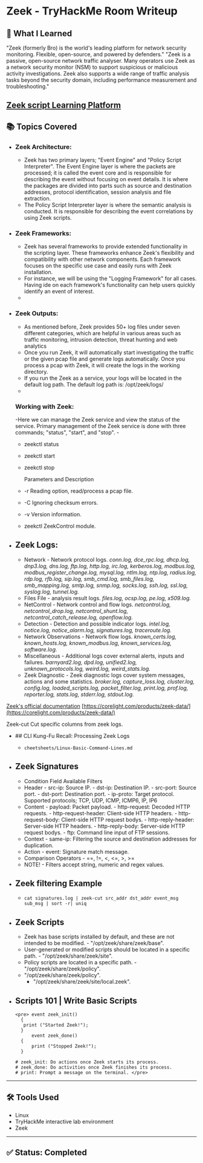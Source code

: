 # Zeek - TryHackMe Room Writeup

## 🧠 What I Learned

"Zeek (formerly Bro) is the world's leading platform for network security monitoring. Flexible, open-source, and powered by defenders." "Zeek is a passive, open-source network traffic analyser. Many operators use Zeek as a network security monitor (NSM) to support suspicious or malicious activity investigations. Zeek also supports a wide range of traffic analysis tasks beyond the security domain, including performance measurement and troubleshooting."

[Zeek script Learning Platform](https://try.bro.org/#/?example=hello)
---

## 📚 Topics Covered

- ### Zeek Architecture:
  - Zeek has two primary layers; "Event Engine" and "Policy Script Interpreter". The Event Engine layer is where the packets are processed; it is called the event core and is responsible for describing the event without focusing on event details. It is where the packages are divided into parts such as source and destination addresses, protocol identification, session analysis and file extraction.
  - The Policy Script Interpreter layer is where the semantic analysis is conducted. It is responsible for describing the event correlations by using Zeek scripts.

- ### Zeek Frameworks:

  - Zeek has several frameworks to provide extended functionality in the scripting layer. These frameworks enhance Zeek's flexibility and compatibility with other network components. Each framework focuses on the specific use case and easily runs with Zeek installation.
  - For instance, we will be using the "Logging Framework" for all cases. Having ide on each framework's functionality can help users quickly identify an event of interest.
  - 
- ### Zeek Outputs:
  
  - As mentioned before, Zeek provides 50+ log files under seven different categories, which are helpful in various areas such as traffic monitoring, intrusion detection, threat hunting and web analytics
  - Once you run Zeek, it will automatically start investigating the traffic or the given pcap file and generate logs automatically. Once you process a pcap with Zeek, it will create the logs in the working directory.
  - If you run the Zeek as a service, your logs will be located in the default log path. The default log path is: /opt/zeek/logs/
  - 
  ### Working with Zeek:

  -Here we can manage the Zeek service and view the status of the service. Primary management of the Zeek service is done with three commands; "status", "start", and "stop".
  -![]()
  - zeekctl status
  - zeekctl start 
  - zeekctl stop

    Parameters and Description
  - -r	 Reading option, read/process a pcap file.
  - -C	 Ignoring checksum errors.
  - -v	 Version information.
  - zeekctl	ZeekControl module.
    
- ## Zeek Logs:

  - Network - Network protocol logs. *conn.log, dce_rpc.log, dhcp.log, dnp3.log, dns.log, ftp.log, http.log, irc.log,
                        kerberos.log, modbus.log, modbus_register_change.log, mysql.log, ntlm.log, ntp.log,
                        radius.log, rdp.log, rfb.log, sip.log, smb_cmd.log, smb_files.log, smb_mapping.log,
                        smtp.log, snmp.log, socks.log, ssh.log, ssl.log, syslog.log, tunnel.log.*
  - Files File - analysis result logs. *files.log, ocsp.log, pe.log, x509.log.*
  - NetControl - Network control and flow logs. *netcontrol.log, netcontrol_drop.log, netcontrol_shunt.log, netcontrol_catch_release.log, openflow.log.*
  - Detection - Detection and possible indicator logs. *intel.log, notice.log, notice_alarm.log, signatures.log, traceroute.log.*
  - Network Observations - Network flow logs. *known_certs.log, known_hosts.log, known_modbus.log, known_services.log, software.log.*
  - Miscellaneous - Additional logs cover external alerts, inputs and failures. *barnyard2.log, dpd.log, unified2.log, unknown_protocols.log, weird.log, weird_stats.log.*
  - Zeek Diagnostic - Zeek diagnostic logs cover system messages, actions and some statistics. *broker.log, capture_loss.log, cluster.log, config.log, loaded_scripts.log, packet_filter.log, print.log, prof.log, reporter.log, stats.log, stderr.log, stdout.log.*

[Zeek's official documentation](https://docs.zeek.org/en/current/script-reference/log-files.html)
[https://corelight.com/products/zeek-data/](https://corelight.com/products/zeek-data/)

Zeek-cut	Cut specific columns from zeek logs.

- ##﻿ CLI Kung-Fu Recall: Processing Zeek Logs
  - `cheetsheets/Linux-Basic-Command-Lines.md`

- ## Zeek Signatures
  - Condition Field Available Filters
  - Header
           - src-ip: Source IP.
           - dst-ip: Destination IP.
           - src-port: Source port.
           - dst-port: Destination port.
           - ip-proto: Target protocol. Supported protocols; TCP, UDP, ICMP, ICMP6, IP, IP6     
  - Content
            - payload: Packet payload.
            - http-request: Decoded HTTP requests.
            - http-request-header: Client-side HTTP headers.
            - http-request-body: Client-side HTTP request bodys.
            - http-reply-header: Server-side HTTP headers.
            - http-reply-body: Server-side HTTP request bodys.
            - ftp: Command line input of FTP sessions.
  - Context
            - same-ip: Filtering the source and destination addresses for duplication.     
  - Action
            - event: Signature match message.
  - Comparison Operators
            - ==, !=, <, <=, >, >=
  - NOTE!
            - Filters accept string, numeric and regex values.    
- ## Zeek filtering Example
  - `cat signatures.log | zeek-cut src_addr dst_addr event_msg sub_msg | sort -r| uniq`   

- ## Zeek Scripts
  - Zeek has base scripts installed by default, and these are not intended to be modified.
        -  "/opt/zeek/share/zeek/base".
  - User-generated or modified scripts should be located in a specific path.
        - "/opt/zeek/share/zeek/site".
  - Policy scripts are located in a specific path.
        -  "/opt/zeek/share/zeek/policy".
  -  "/opt/zeek/share/zeek/policy".
        - "/opt/zeek/share/zeek/site/local.zeek".  

- ## Scripts 101 | Write Basic Scripts
      <pre> event zeek_init()
        {
         print ("Started Zeek!");
        }
            event zeek_done()
        {
            print ("Stopped Zeek!");
        }

      # zeek_init: Do actions once Zeek starts its process.
      # zeek_done: Do activities once Zeek finishes its process.
      # print: Prompt a message on the terminal. </pre>
---

## 🛠️ Tools Used

- Linux
- TryHackMe interactive lab environment
- Zeek

---

## ✅ Status: Completed
